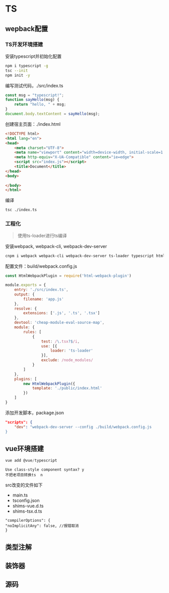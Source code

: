 # TS

## wepback配置

### TS开发环境搭建

安装typescript并初始化配置

```bash
npm i typescript -g
tsc --init
npm init -y
```

编写测试代码，./src/index.ts

```ts
const msg = "typescript!";
function sayHello(msg) {
	return "hello, " + msg;
}
document.body.textContent = sayHello(msg);
```

创建宿主页面：./index.html

```html
<!DOCTYPE html>
<html lang="en">
<head>
    <meta charset="UTF-8">
    <meta name="viewport" content="width=device-width, initial-scale=1.0">
    <meta http-equiv="X-UA-Compatible" content="ie=edge">
    <script src="index.js"></script>
    <title>Document</title>
</head>
<body>
    
</body>
</html>
```

编译

```bash
tsc ./index.ts
```



### 工程化

>使用ts-loader进行ts编译

安装webpack, webpack-cli, webpack-dev-server

```bash
cnpm i webpack webpack-cli webpack-dev-server ts-loader typescript html-webpack-plugin -D
```

配置文件：build/webpack.config.js

```js
const HtmlWebpackPlugin = require('html-webpack-plugin')

module.exports = {
    entry: './src/index.ts',
    output: {
        filename: 'app.js'
    },
    resolve: {
        extensions: ['.js', '.ts', '.tsx']
    },
    devtool: 'cheap-module-eval-source-map',
    module: {
        rules: [
            {
                test: /\.tsx?$/i,
                use: [{
                    loader: 'ts-loader'
                }],
                exclude: /node_modules/
            }
        ]
    },
    plugins: [
        new HtmlWebpackPlugin({
            template: './public/index.html'
        })
    ]
}
```

添加开发脚本，package.json

```json
"scripts": {
    "dev": "webpack-dev-server --config ./build/webpack.config.js
}
```

## vue环境搭建

```js
vue add @vue/typescript
```

```
Use class-style component syntax? y
不把老项目转换ts  n
```

src改变的文件如下

- main.ts
- tsconfig.json
- shims-vue.d.ts
- shims-tsx.d.ts

```
"compilerOptions": {
"noImplicitAny": false, //报错取消
}
```



## 类型注解



## 装饰器

## 源码


